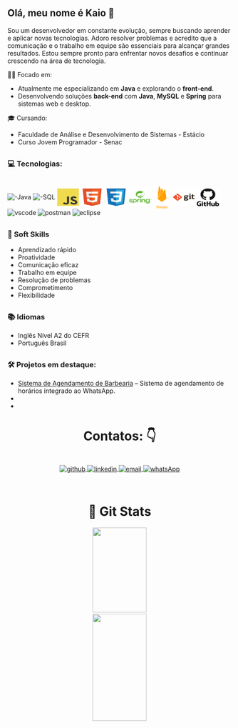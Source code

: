 ## Olá, meu nome é Kaio 👋

Sou um desenvolvedor em constante evolução, sempre buscando aprender e aplicar novas tecnologias. Adoro resolver problemas e acredito que a comunicação e o trabalho em equipe são essenciais para alcançar grandes resultados. Estou sempre pronto para enfrentar novos desafios e continuar crescendo na área de tecnologia.

👩‍💻 Focado em:
- Atualmente me especializando em **Java** e explorando o **front-end**.
- Desenvolvendo soluções **back-end** com **Java**, **MySQL** e **Spring** para sistemas web e desktop.


🎓 Cursando:<br/>
- Faculdade de Análise e Desenvolvimento de Sistemas - Estácio<br/>
- Curso Jovem Programador - Senac<br/>



##
### 💻 Tecnologias:
<br/>

<div style="display: inline_block">
  <img align="center" alt="-Java" height="40" width="50" src="https://cdn.jsdelivr.net/gh/devicons/devicon/icons/java/java-original.svg" />
  <img align="center" alt="-SQL" height="40" width="50" src="https://cdn.jsdelivr.net/gh/devicons/devicon/icons/mysql/mysql-original-wordmark.svg" />
   <img align="center" alt="-HTML" height="40" width="50"
     src="https://github.com/devicons/devicon/blob/master/icons/javascript/javascript-original.svg">
  <img align="center" alt="-HTML" height="40" width="50" src="https://raw.githubusercontent.com/devicons/devicon/master/icons/html5/html5-original.svg">
  <img align="center" alt="-CSS" height="40" width="50" src="https://raw.githubusercontent.com/devicons/devicon/master/icons/css3/css3-original.svg">
  <img  align="center" alt="spring" height="40" width="50" src="https://github.com/devicons/devicon/blob/v2.15.1/icons/spring/spring-original-wordmark.svg" />
  <img align="center" alt="firebase" height="50" width="40" src="https://github.com/devicons/devicon/blob/v2.15.1/icons/firebase/firebase-plain-wordmark.svg"/>
  <img align="center" alt="git" height="40" width="50" src="https://github.com/devicons/devicon/blob/v2.15.1/icons/git/git-original-wordmark.svg" /> 
  <img align="center" alt="github" height="40" width="50" src="https://github.com/devicons/devicon/blob/v2.15.1/icons/github/github-original-wordmark.svg"/> 
  <img align="center" alt="vscode" height="40" width="50" src="https://cdn.jsdelivr.net/gh/devicons/devicon/icons/vscode/vscode-original.svg" />
  <img align="center" alt="postman" height="40" width="50" src="https://cdn.jsdelivr.net/gh/devicons/devicon@latest/icons/postman/postman-original.svg" />
  <img align="center" alt="eclipse" height="40" width="50" src="https://cdn.jsdelivr.net/gh/devicons/devicon@latest/icons/eclipse/eclipse-original.svg" />
          
  
</div>

##
### 👾 Soft Skills
- Aprendizado rápido
- Proatividade
- Comunicação eficaz
- Trabalho em equipe
- Resolução de problemas
- Comprometimento
- Flexibilidade 

##
### 📚 Idiomas
- Inglês Nível A2 do CEFR
- Português Brasil

##
### 🛠 Projetos em destaque:
- [Sistema de Agendamento de Barbearia](https://barbearia-do-homem.web.app/) – Sistema de agendamento de horários integrado ao WhatsApp.
-
-


  

<h1 align="center">
  Contatos: 👇
</h1>

<section align="center">
  
  <p
    align="center"
    class="connection-container"
  ><br/>
    <a
      href="https://github.com/Kaio-pinheiro"
      target="_blank"
    >
      <img
        align="center"
        src="https://img.shields.io/badge/GitHub-100000?style=for-the-badge&logo=github&logoColor=white"
        alt="github"
      />
    </a>
    <a
      href="https://www.linkedin.com/in/dev-kaiopinheiro/" target="_blank"
    >
      <img
        align="center"
        src="https://img.shields.io/badge/LinkedIn-0077B5?style=for-the-badge&logo=linkedin&logoColor=white"
        alt="linkedin"
      />
    </a>
    <a
      href="mailto:gredilhakaio@gmail.com"
      target="_blank"
    >
      <img
        align="center"
        src="https://img.shields.io/badge/Gmail-D14836?style=for-the-badge&logo=gmail&logoColor=white"
        alt="email"
      />
    </a>
    <a
      href="https://wa.me/48988114792"
      target="_blank"
    >
      <img
        align="center"
        src="https://img.shields.io/badge/WhatsApp-25D366?style=for-the-badge&logo=whatsapp&logoColor=white"
        alt="whatsApp"
      />
    </a>
  </p>
</section>
<br/>


<h1 align="center">🧿 Git Stats</h1> 
<div align="center"> 
  <img width="49%" height="190px" src="https://github-readme-stats-git-masterrstaa-rickstaa.vercel.app/api/top-langs/?username=Kaio-pinheiro&background=000&border_color=A855F7&layout=compact&theme=aura&"/>
</div>

<div align="center">
  <img width="49%" height="240px" src="https://streak-stats.demolab.com/?user=Kaio-pinheiro&theme=aura&background=000&border=A855F7&dates=FFF"/>
</div>











